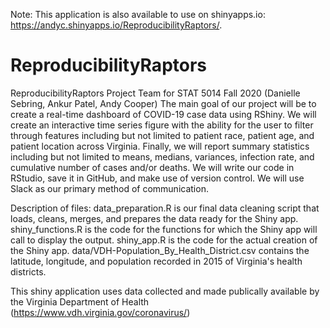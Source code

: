 Note: This application is also available to use on shinyapps.io: https://andyc.shinyapps.io/ReproducibilityRaptors/.

# ReproducibilityRaptors
ReproducibilityRaptors Project Team for STAT 5014 Fall 2020 (Danielle Sebring, Ankur Patel, Andy Cooper) The main goal of our project will be to create a real-time dashboard of COVID-19 case data using RShiny. We will create an interactive time series figure with the ability for the user to filter through features including but not limited to patient race, patient age, and patient location across Virginia. Finally, we will report summary statistics including but not limited to means, medians, variances, infection rate, and cumulative number of cases and/or deaths. We will write our code in RStudio, save it in GitHub, and make use of version control. We will use Slack as our primary method of communication.

Description of files:
data_preparation.R is our final data cleaning script that loads, cleans, merges, and prepares the data ready for the Shiny app.
shiny_functions.R is the code for the functions for which the Shiny app will call to display the output.
shiny_app.R is the code for the actual creation of the Shiny app.
data/VDH-Population_By_Health_District.csv contains the latitude, longitude, and population recorded in 2015 of Virginia's health districts.

This shiny application uses data collected and made publically available by the Virginia Department of Health (https://www.vdh.virginia.gov/coronavirus/)
